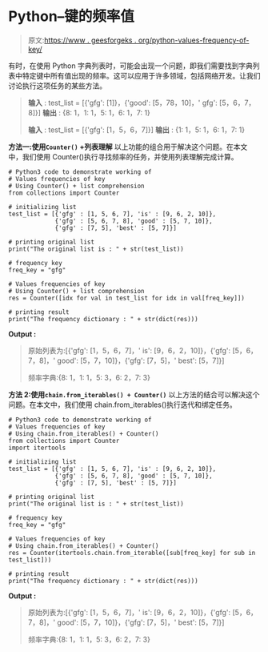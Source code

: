 # Python–键的频率值

> 原文:[https://www . geesforgeks . org/python-values-frequency-of-key/](https://www.geeksforgeeks.org/python-values-frequencies-of-key/)

有时，在使用 Python 字典列表时，可能会出现一个问题，即我们需要找到字典列表中特定键中所有值出现的频率。这可以应用于许多领域，包括网络开发。让我们讨论执行这项任务的某些方法。

> **输入** : test_list = [{'gfg': [1]}，{'good': [5，78，10]，' gfg': [5，6，7，8]}]
> **输出** : {8: 1，1: 1，5: 1，6: 1，7: 1}
> 
> **输入** : test_list = [{'gfg': [1，5，6，7]}]
> **输出** : {1: 1，5: 1，6: 1，7: 1}

**方法一:使用`Counter()` +列表理解**
以上功能的组合用于解决这个问题。在本文中，我们使用 Counter()执行寻找频率的任务，并使用列表理解完成计算。

```
# Python3 code to demonstrate working of 
# Values frequencies of key
# Using Counter() + list comprehension
from collections import Counter

# initializing list
test_list = [{'gfg' : [1, 5, 6, 7], 'is' : [9, 6, 2, 10]},
             {'gfg' : [5, 6, 7, 8], 'good' : [5, 7, 10]},
             {'gfg' : [7, 5], 'best' : [5, 7]}]

# printing original list
print("The original list is : " + str(test_list))

# frequency key 
freq_key = "gfg"

# Values frequencies of key
# Using Counter() + list comprehension
res = Counter([idx for val in test_list for idx in val[freq_key]])

# printing result 
print("The frequency dictionary : " + str(dict(res))) 
```

**Output :**

> 原始列表为:[{'gfg': [1，5，6，7]，' is': [9，6，2，10]}，{'gfg': [5，6，7，8]，' good': [5，7，10]}，{'gfg': [7，5]，' best': [5，7]}]
> 
> 频率字典:{8: 1，1: 1，5: 3，6: 2，7: 3}

**方法 2:使用`chain.from_iterables() + Counter()`**
以上方法的结合可以解决这个问题。在本文中，我们使用 chain.from_iterables()执行迭代和绑定任务。

```
# Python3 code to demonstrate working of 
# Values frequencies of key
# Using chain.from_iterables() + Counter()
from collections import Counter
import itertools

# initializing list
test_list = [{'gfg' : [1, 5, 6, 7], 'is' : [9, 6, 2, 10]},
             {'gfg' : [5, 6, 7, 8], 'good' : [5, 7, 10]},
             {'gfg' : [7, 5], 'best' : [5, 7]}]

# printing original list
print("The original list is : " + str(test_list))

# frequency key 
freq_key = "gfg"

# Values frequencies of key
# Using chain.from_iterables() + Counter()
res = Counter(itertools.chain.from_iterable([sub[freq_key] for sub in test_list]))

# printing result 
print("The frequency dictionary : " + str(dict(res))) 
```

**Output :**

> 原始列表为:[{'gfg': [1，5，6，7]，' is': [9，6，2，10]}，{'gfg': [5，6，7，8]，' good': [5，7，10]}，{'gfg': [7，5]，' best': [5，7]}]
> 
> 频率字典:{8: 1，1: 1，5: 3，6: 2，7: 3}